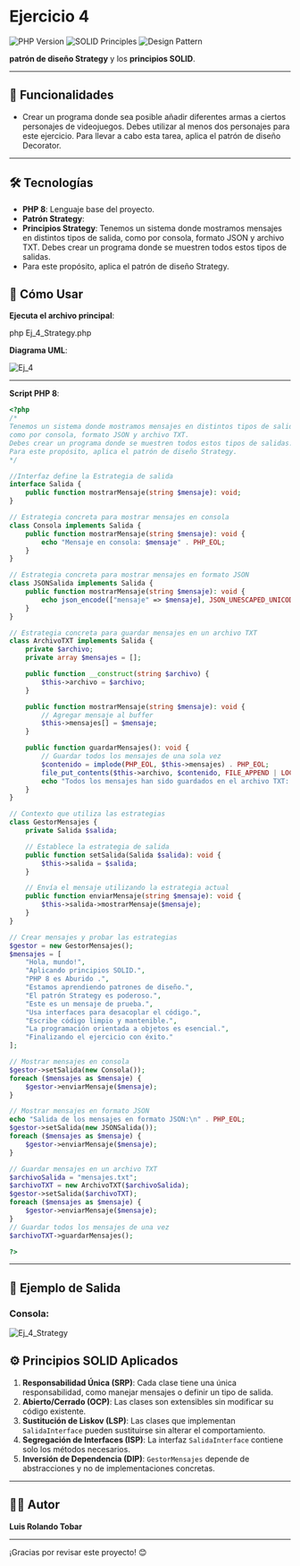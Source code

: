 # Ejercicio 4

![PHP Version](https://img.shields.io/badge/PHP-8-blue.svg) ![SOLID Principles](https://img.shields.io/badge/Solids-Principles-green.svg) ![Design Pattern](https://img.shields.io/badge/Design%20Pattern-Strategy-orange.svg)

**patrón de diseño Strategy** y los **principios SOLID**.

---

## 🚀 Funcionalidades

- Crear un programa donde sea posible añadir diferentes armas a ciertos personajes de videojuegos.
Debes utilizar al menos dos personajes para este ejercicio.
 Para llevar a cabo esta tarea, aplica el patrón de diseño Decorator.

---

## 🛠️ Tecnologías

- **PHP 8**: Lenguaje base del proyecto.
- **Patrón Strategy**: 
- **Principios Strategy**: Tenemos un sistema donde mostramos mensajes en distintos tipos de salida, como por consola, formato JSON y archivo TXT. Debes crear un programa donde se muestren todos estos tipos de salidas.
- Para este propósito, aplica el patrón de diseño Strategy.

## 📜 Cómo Usar

**Ejecuta el archivo principal**:

php Ej_4_Strategy.php

**Diagrama UML**:

![Ej_4](https://github.com/user-attachments/assets/134c323e-d1ea-4c55-a3bd-5c522aac09e2)

---
**Script PHP 8**:
```php
<?php 
/*
Tenemos un sistema donde mostramos mensajes en distintos tipos de salida,
como por consola, formato JSON y archivo TXT. 
Debes crear un programa donde se muestren todos estos tipos de salidas.
Para este propósito, aplica el patrón de diseño Strategy.
*/

//Interfaz define la Estrategia de salida
interface Salida {
    public function mostrarMensaje(string $mensaje): void;
}

// Estrategia concreta para mostrar mensajes en consola
class Consola implements Salida {
    public function mostrarMensaje(string $mensaje): void {
        echo "Mensaje en consola: $mensaje" . PHP_EOL;
    }
}

// Estrategia concreta para mostrar mensajes en formato JSON
class JSONSalida implements Salida {
    public function mostrarMensaje(string $mensaje): void {
        echo json_encode(["mensaje" => $mensaje], JSON_UNESCAPED_UNICODE | JSON_PRETTY_PRINT) . PHP_EOL;
    }
}

// Estrategia concreta para guardar mensajes en un archivo TXT
class ArchivoTXT implements Salida {
    private $archivo;
    private array $mensajes = [];

    public function __construct(string $archivo) {
        $this->archivo = $archivo;
    }

    public function mostrarMensaje(string $mensaje): void {
        // Agregar mensaje al buffer
        $this->mensajes[] = $mensaje;
    }

    public function guardarMensajes(): void {
        // Guardar todos los mensajes de una sola vez
        $contenido = implode(PHP_EOL, $this->mensajes) . PHP_EOL;
        file_put_contents($this->archivo, $contenido, FILE_APPEND | LOCK_EX);
        echo "Todos los mensajes han sido guardados en el archivo TXT: $this->archivo" . PHP_EOL;
    }
}

// Contexto que utiliza las estrategias
class GestorMensajes {
    private Salida $salida;

    // Establece la estrategia de salida
    public function setSalida(Salida $salida): void {
        $this->salida = $salida;
    }

    // Envía el mensaje utilizando la estrategia actual
    public function enviarMensaje(string $mensaje): void {
        $this->salida->mostrarMensaje($mensaje);
    }
}

// Crear mensajes y probar las estrategias
$gestor = new GestorMensajes();
$mensajes = [
    "Hola, mundo!",
    "Aplicando principios SOLID.",
    "PHP 8 es Aburido .",
    "Estamos aprendiendo patrones de diseño.",
    "El patrón Strategy es poderoso.",
    "Este es un mensaje de prueba.",
    "Usa interfaces para desacoplar el código.",
    "Escribe código limpio y mantenible.",
    "La programación orientada a objetos es esencial.",
    "Finalizando el ejercicio con éxito."
];

// Mostrar mensajes en consola
$gestor->setSalida(new Consola());
foreach ($mensajes as $mensaje) {
    $gestor->enviarMensaje($mensaje);
}

// Mostrar mensajes en formato JSON
echo "Salida de los mensajes en formato JSON:\n" . PHP_EOL;
$gestor->setSalida(new JSONSalida());
foreach ($mensajes as $mensaje) {
    $gestor->enviarMensaje($mensaje);
}

// Guardar mensajes en un archivo TXT
$archivoSalida = "mensajes.txt";
$archivoTXT = new ArchivoTXT($archivoSalida);
$gestor->setSalida($archivoTXT);
foreach ($mensajes as $mensaje) {
    $gestor->enviarMensaje($mensaje);
}
// Guardar todos los mensajes de una vez
$archivoTXT->guardarMensajes();

?>

```
---
## 📝 Ejemplo de Salida

### Consola:
![Ej_4_Strategy](https://github.com/user-attachments/assets/d3a5ca8f-3f49-4388-94c7-7df51d49be99)


## ⚙️ Principios SOLID Aplicados

1. **Responsabilidad Única (SRP)**: Cada clase tiene una única responsabilidad, como manejar mensajes o definir un tipo de salida.
2. **Abierto/Cerrado (OCP)**: Las clases son extensibles sin modificar su código existente.
3. **Sustitución de Liskov (LSP)**: Las clases que implementan `SalidaInterface` pueden sustituirse sin alterar el comportamiento.
4. **Segregación de Interfaces (ISP)**: La interfaz `SalidaInterface` contiene solo los métodos necesarios.
5. **Inversión de Dependencia (DIP)**: `GestorMensajes` depende de abstracciones y no de implementaciones concretas.

---




## 👨‍💻 Autor

**Luis Rolando Tobar**  


---

¡Gracias por revisar este proyecto! 😊
